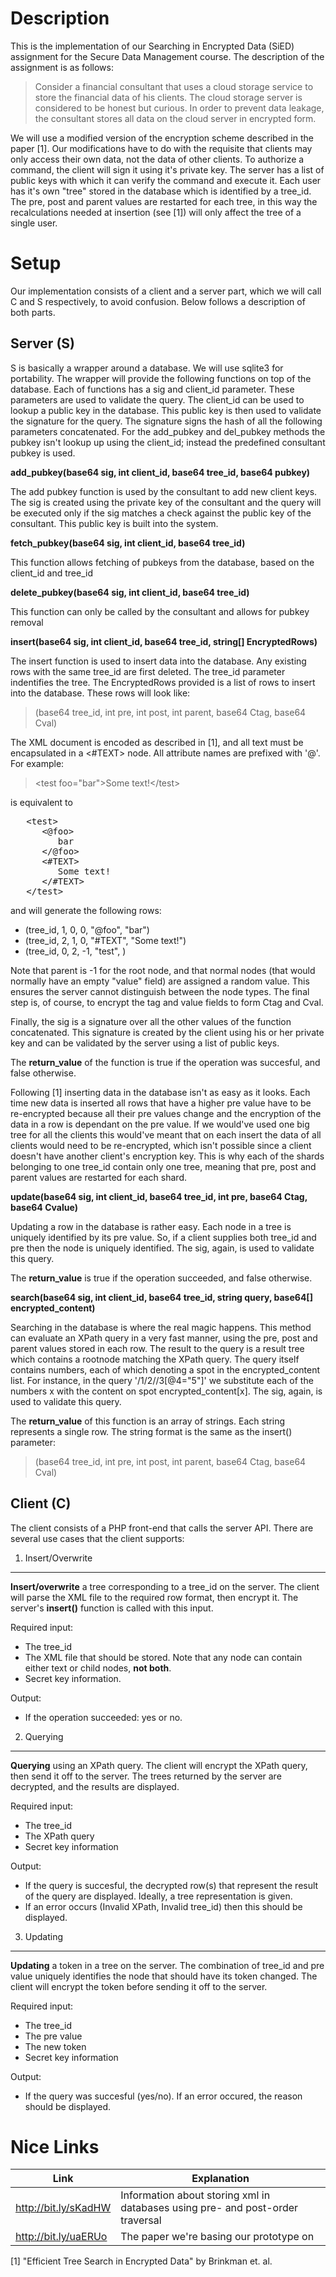Description
===========

This is the implementation of our Searching in Encrypted Data (SiED) assignment
for the Secure Data Management course. The description of the assignment is as
follows:

> Consider a financial consultant that uses a cloud storage service to store the
> financial data of his clients. The cloud storage server is considered to be
> honest but curious. In order to prevent data leakage, the consultant stores
> all data on the cloud server in encrypted form.

We will use a modified version of the encryption scheme described in the paper
[1]. Our modifications have to do with the requisite that clients may only
access their own data, not the data of other clients. To authorize a command,
the client will sign it using it's private key. The server has a list of public
keys with which it can verify the command and execute it. Each user has it's own
"tree" stored in the database which is identified by a tree_id. The pre, post and
parent values are restarted for each tree, in this way the recalculations needed
at insertion (see [1]) will only affect the tree of a single user.

Setup 
=====

Our implementation consists of a client and a server part, which we will call C
and S respectively, to avoid confusion. Below follows a description of both
parts.

Server (S)
----------

S is basically a wrapper around a database. We will use sqlite3 for portability.
The wrapper will provide the following functions on top of the database. Each of
functions has a sig and client_id parameter. These parameters are used to 
validate the query. The client_id can be used to lookup a public key in the 
database. This public key is then used to validate the signature for the query.
The signature signs the hash of all the following parameters concatenated.
For the add_pubkey and del_pubkey methods the pubkey isn't lookup up using the
client_id; instead the predefined consultant pubkey is used.

__add_pubkey(base64 sig, int client_id, base64 tree_id, base64 pubkey)__

The add pubkey function is used by the consultant to add new client keys. The
sig is created using the private key of the consultant and the query will be
executed only if the sig matches a check against the public key of the
consultant. This public key is built into the system.

__fetch_pubkey(base64 sig, int client_id, base64 tree_id)__

This function allows fetching of pubkeys from the database, based on the
client_id and tree_id

__delete_pubkey(base64 sig, int client_id, base64 tree_id)__

This function can only be called by the consultant and allows for pubkey removal

__insert(base64 sig, int client_id, base64 tree_id, string[] EncryptedRows)__

The insert function is used to insert data into the database. Any existing rows
with the same tree_id are first deleted. The tree_id parameter indentifies the
tree.  The EncryptedRows provided is a list of rows to insert into the database.
These rows will look like: 

> (base64 tree_id, int pre, int post, int parent, base64 Ctag, base64 Cval)

The XML document is encoded as described in [1], and all text must be encapsulated
in a <#TEXT> node. All attribute names are prefixed with '@'. For example:

> \<test foo="bar"\>Some text!\</test\>

is equivalent to

<pre>
   &lt;test&gt;
      &lt;@foo&gt;
         bar
      &lt;/@foo&gt;
      &lt;#TEXT&gt;
         Some text!
      &lt;/#TEXT&gt;
   &lt;/test&gt;
</pre>

and will generate the following rows:

   * (tree_id, 1, 0, 0, "@foo", "bar")
   * (tree_id, 2, 1, 0, "#TEXT", "Some text!")
   * (tree_id, 0, 2, -1, "test", <random value>)

Note that parent is -1 for the root node, and that normal nodes (that would normally have
an empty "value" field) are assigned a random value. This ensures the server cannot distinguish
between the node types. The final step is, of course, to encrypt the tag and value fields to form
Ctag and Cval.
   
Finally, the sig is a signature over all the other values of the function
concatenated. This signature is created by the client using his or her private
key and can be validated by the server using a list of public keys.

The __return_value__ of the function is true if the operation was succesful, and 
false otherwise. 

Following [1] inserting data in the database isn't as easy as it looks. Each
time new data is inserted all rows that have a higher pre value have to be
re-encrypted because all their pre values change and the encryption of the data
in a row is dependant on the pre value. If we would've used one big tree for all
the clients this would've meant that on each insert the data of all clients
would need to be re-encrypted, which isn't possible since a client doesn't have
another client's encryption key. This is why each of the shards belonging to one
tree_id contain only one tree, meaning that pre, post and parent values are
restarted for each shard.

__update(base64 sig, int client_id, base64 tree_id, int pre, base64 Ctag, base64 Cvalue)__

Updating a row in the database is rather easy. Each node in a tree is uniquely 
identified by its pre value. So, if a client supplies both tree_id and pre then
the node is uniquely identified. The sig, again, is used to validate this query.

The __return_value__ is true if the operation succeeded, and false otherwise.

__search(base64 sig, int client_id, base64 tree_id, string query, base64[] encrypted_content)__

Searching in the database is where the real magic happens. This method can
evaluate an XPath query in a very fast manner, using the pre, post and parent
values stored in each row. The result to the query is a result tree which
contains a rootnode matching the XPath query. The query itself contains numbers,
each of which denoting a spot in the encrypted_content list. For instance, in
the query '/1/2//3[@4="5"]' we substitute each of the numbers x with the content
on spot encrypted_content[x]. The sig, again, is used to validate this query.

The __return_value__ of this function is an array of strings. Each string 
represents a single row. The string format is the same as the insert() parameter:

> (base64 tree_id, int pre, int post, int parent, base64 Ctag, base64 Cval)


Client (C)
----------

The client consists of a PHP front-end that calls the server API. There are
several use cases that the client supports:


1) Insert/Overwrite
----------
   __Insert/overwrite__ a tree corresponding to a tree_id on the server. The client 
   will parse the XML file to the required row format, then encrypt it. The server's
   __insert()__ function is called with this input.

Required input:

* The tree_id
* The XML file that should be stored. Note that any node can contain either text or child nodes, __not both__.
* Secret key information.

Output: 

* If the operation succeeded: yes or no.


2) Querying
------------
   __Querying__ using an XPath query. The client will encrypt the XPath query, then send 
   it off to the server. The trees returned by the server are decrypted, and the results 
   are displayed.

Required input: 

* The tree_id
* The XPath query
* Secret key information

Output:

* If the query is succesful, the decrypted row(s) that represent the result of the query
  are displayed. Ideally, a tree representation is given.
* If an error occurs (Invalid XPath, Invalid tree_id) then this should be displayed.


3) Updating
----------
  __Updating__ a token in a tree on the server. The combination of tree_id and pre value uniquely 
  identifies the node that should have its token changed. The client will encrypt the token before 
  sending it off to the server.

Required input:

* The tree_id
* The pre value
* The new token
* Secret key information

Output: 

* If the query was succesful (yes/no). If an error occured, the reason should be displayed.

Nice Links
==========

Link | Explanation
---- | -----------
http://bit.ly/sKadHW | Information about storing xml in databases using pre- and post-order traversal
http://bit.ly/uaERUo | The paper we're basing our prototype on


[1] "Efficient Tree Search in Encrypted Data" by Brinkman et. al.
